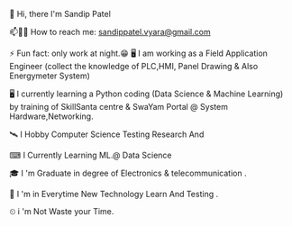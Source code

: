 👋 Hi, there I'm Sandip Patel

📫🧧🔗 How to reach me: sandippatel.vyara@gmail.com

⚡ Fun fact: only work at night.😁
🖥 I am working as a Field Application Engineer (collect the knowledge of PLC,HMI, Panel Drawing & Also Energymeter System)

🖥 I currently learning a Python coding (Data Science & Machine Learning) by training of SkillSanta centre & SwaYam Portal @ System Hardware,Networking.

🛰 I Hobby Computer Science Testing Research And

⌨ I Currently Learning ML.@ Data Science

🎓 I 'm Graduate in degree of Electronics & telecommunication .

📕 I 'm  in Everytime New Technology Learn And Testing .

⏲ i 'm Not Waste your Time. 


